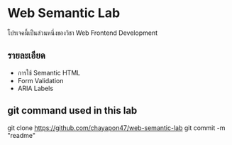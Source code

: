 # Web Semantic Lab
โปรเจคนี้เป็นส่วนหนึ่งของวิชา Web Frontend Development
## รายละเอียด
- การใช้ Semantic HTML
- Form Validation
- ARIA Labels
## git command used in this lab
git clone https://github.com/chayapon47/web-semantic-lab
git commit -m "readme"